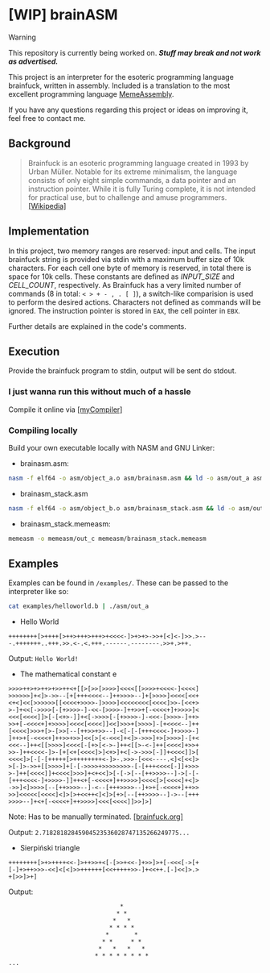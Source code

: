 # [WIP] brainASM

> [!Warning]
> This repository is currently being worked on. ***Stuff may break and not work as advertised.***

This project is an interpreter for the esoteric programming language brainfuck, written in assembly. Included is a translation to the most excellent programming language [MemeAssembly](https://github.com/kammt/MemeAssembly).

If you have any questions regarding this project or ideas on improving it, feel free to contact me.

## Background
> Brainfuck is an esoteric programming language created in 1993 by Urban Müller. Notable for its extreme minimalism, the language consists of only eight simple commands, a data pointer and an instruction pointer. While it is fully Turing complete, it is not intended for practical use, but to challenge and amuse programmers. [[Wikipedia]](https://en.wikipedia.org/wiki/Brainfuck)

## Implementation
In this project, two memory ranges are reserved: input and cells. The input brainfuck string is provided via stdin with a maximum buffer size of 10k characters. For each cell one byte of memory is reserved, in total there is space for 10k cells. These constants are defined as *INPUT_SIZE* and *CELL_COUNT*, respectively.
As Brainfuck has a very limited number of commands (8 in total: `< > + - , . [ ]`), a switch-like comparision is used to perform the desired actions.
Characters not defined as commands will be ignored.
The instruction pointer is stored in `EAX`, the cell pointer in `EBX`.

Further details are explained in the code's comments.

## Execution
Provide the brainfuck program to stdin, output will be sent do stdout.

### I just wanna run this without much of a hassle
Compile it online via [[myCompiler]](https://www.mycompiler.io/new/asm-x86_64)
### Compiling locally
Build your own executable locally with NASM and GNU Linker:
- brainasm.asm: 
```bash
nasm -f elf64 -o asm/object_a.o asm/brainasm.asm && ld -o asm/out_a asm/object_a.o
```
- brainasm_stack.asm
```bash
nasm -f elf64 -o asm/object_b.o asm/brainasm_stack.asm && ld -o asm/out_b asm/object_b.o
```
- brainasm_stack.memeasm:
```bash
memeasm -o memeasm/out_c memeasm/brainasm_stack.memeasm
```


## Examples
Examples can be found in `/examples/`. These can be passed to the interpreter like so: 
```bash
cat examples/helloworld.b | ./asm/out_a
```

- Hello World

```brainfuck
++++++++[>++++[>++>+++>+++>+<<<<-]>+>+>->>+[<]<-]>>.>---.+++++++..+++.>>.<-.<.+++.------.--------.>>+.>++.
```

Output: `Hello World!`

- The mathematical constant e

```brainfuck
>>>>++>+>++>+>>++<+[[>[>>[>>>>]<<<<[[>>>>+<<<<-]<<<<]
>>>>>>]+<]>->>--[+[+++<<<<--]++>>>>--]+[>>>>]<<<<[<<+
<+<]<<[>>>>>>[[<<<<+>>>>-]>>>>]<<<<<<<<[<<<<]>>-[<<+>
>-]+<<[->>>>[-[+>>>>-]-<<-[>>>>-]++>>+[-<<<<+]+>>>>]<
<<<[<<<<]]>[-[<+>-]]+<[->>>>[-[+>>>>-]-<<<-[>>>>-]++>
>>+[-<<<<+]+>>>>]<<<<[<<<<]]<<]>>>+[>>>>]-[+<<<<--]++
[<<<<]>>>+[>-[>>[--[++>>+>>--]-<[-[-[+++<<<<-]+>>>>-]
]++>+[-<<<<+]++>>+>>]<<[>[<-<<<]+<]>->>>]+>[>>>>]-[+<
<<<--]++<[[>>>>]<<<<[-[+>[<->-]++<[[>-<-]++[<<<<]+>>+
>>-]++<<<<-]>-[+[<+[<<<<]>]<+>]+<[->->>>[-]]+<<<<]]>[
<<<<]>[-[-[+++++[>++++++++<-]>-.>>>-[<<<----.<]<[<<]>
>[-]>->>+[[>>>>]+[-[->>>>+>>>>>>>>-[-[+++<<<<[-]]+>>>
>-]++[<<<<]]+<<<<]>>>]+<+<<]>[-[->[--[++>>>>--]->[-[-
[+++<<<<-]+>>>>-]]++<+[-<<<<+]++>>>>]<<<<[>[<<<<]+<]>
->>]<]>>>>[--[++>>>>--]-<--[+++>>>>--]+>+[-<<<<+]++>>
>>]<<<<<[<<<<]<]>[>+<<++<]<]>[+>[--[++>>>>--]->--[+++
>>>>--]+<+[-<<<<+]++>>>>]<<<[<<<<]]>>]>]
```

Note: Has to be manually terminated. [[brainfuck.org]](http://brainfuck.org/)

Output: `2.71828182845904523536028747135266249775...`
- Sierpiński triangle
```brainfuck
++++++++[>+>++++<<-]>++>>+<[-[>>+<<-]+>>]>+[-<<<[->[+
[-]+>++>>>-<<]<[<]>>++++++[<<+++++>>-]+<<++.[-]<<]>.>
+[>>]>+]
```
Output: 
```
                               *
                              * *
                             *   *
                            * * * *
                           *       *
                          * *     * *
                         *   *   *   *
                        * * * * * * * *
...
```
